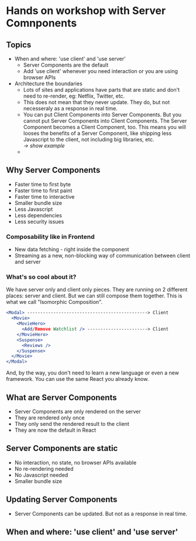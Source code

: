 # Hands on workshop with Server Comnponents


## Topics

* When and where: 'use client' and 'use server'
  * Server Components are the default
  * Add 'use client' whenever you need interaction or you are using browser APIs
* Architecture the boundaries
  * Lots of sites and applications have parts that are static and don't need to re-render, eg: Netflix, Twitter, etc.
  * This does not mean that they never update. They do, but not necesseraly as a response in real time.
  * You can put Client Components into Server Components. But you cannot put Server Components into Client Components. The Server Component becomes a Client Component, too. This means you will looses the benefits of a Server Component, like shipping less Javascript to the client, not including big libraries, etc.  
  _-> show example_
  * 

## Why Server Components

* Faster time to first byte
* Faster time to first paint
* Faster time to interactive
* Smaller bundle size
* Less Javascript
* Less dependencies
* Less security issues

### Composability like in Frontend

* New data fetching - right inside the component
* Streaming as a new, non-blocking way of communication between client and server

### What's so cool about it?

We have server only and client only pieces. They are running on 2 different places: server and client. But we can still compose them together. This is what we call "Isomorphic Composition".

```jsx
<Modal> ----------------------------------------------> Client
  <Movie>
    <MovieHero>
      <Add/Remove Watchlist /> -----------------------> Client
    </MovieHero>
    <Suspense>
      <Reviews />
    </Suspense>
  </Movie>
</Modal>
```

And, by the way, you don't need to learn a new language or even a new framework. You can use the same React you already know.


## What are Server Components

  * Server Components are only rendered on the server
  * They are rendered only once
  * They only send the rendered result to the client
  * They are now the default in React


## Server Components are static

  * No interaction, no state, no browser APIs available
  * No re-rendering needed
  * No Javascript needed
  * Smaller bundle size


## Updating Server Components

  * Server Components can be updated. But not as a response in real time.

  ## When and where: 'use client' and 'use server'
